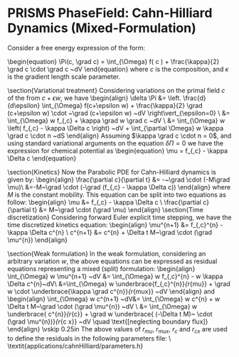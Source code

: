 # PRISMS PhaseField: Cahn-Hilliard Dynamics (Mixed-Formulation)
Consider a free energy expression of the form:

\begin{equation}
  \Pi(c, \grad  c) = \int_{\Omega}    f( c ) + \frac{\kappa}{2} \grad  c  \cdot \grad  c    ~dV 
\end{equation}
where $c$ is the composition, and $\kappa$ is the gradient length scale parameter.
	
\section{Variational treatment}
Considering variations on the primal field $c$ of the from $c+\epsilon w$, we have
\begin{align}
\delta \Pi &=  \left. \frac{d}{d\epsilon} \int_{\Omega}  f(c+\epsilon w) +  \frac{\kappa}{2} \grad  (c+\epsilon w)  \cdot  ~\grad  (c+\epsilon w)   ~dV \right\vert_{\epsilon=0} \\
&=  \int_{\Omega}   w f_{,c} +   \kappa \grad w \grad  c    ~dV \\
&=  \int_{\Omega}   w \left( f_{,c} -  \kappa \Delta c \right)  ~dV  +   \int_{\partial \Omega}   w \kappa \grad c \cdot n   ~dS
\end{align}
Assuming $\kappa \grad c \cdot n = 0$, and using standard variational arguments on the equation $\delta \Pi =0$ we have the expression for chemical potential as
\begin{equation}
  \mu  = f_{,c} -  \kappa \Delta c
\end{equation}

\section{Kinetics}
Now the Parabolic PDE for Cahn-Hilliard dynamics is given by:
\begin{align}
  \frac{\partial c}{\partial t} &= -~\grad \cdot (-M\grad \mu)\\
  &=-M~\grad \cdot (-\grad (f_{,c} -  \kappa \Delta c)) 
\end{align}
where $M$ is the constant mobility. This equation can be split into two equations as follow:
\begin{align}
  \mu &= f_{,c} -  \kappa \Delta c \\
  \frac{\partial c}{\partial t} &= M~\grad \cdot (\grad \mu)
\end{align}
\section{Time discretization}
Considering forward Euler explicit time stepping, we have the time discretized kinetics equation:
\begin{align}
  \mu^{n+1} &= f_{,c}^{n} -  \kappa \Delta c^{n} \\
 c^{n+1} &= c^{n} + \Delta t M~\grad \cdot (\grad \mu^{n})
\end{align}

\section{Weak formulation}
In the weak formulation, considering an arbitrary variation $w$, the above equations can be expressed as residual equations representing a mixed (split) formulation:
\begin{align}
  \int_{\Omega}   w  \mu^{n+1}  ~dV &= \int_{\Omega}  w  f_{,c}^{n} - w \kappa \Delta c^{n}~dV\\
  &=\int_{\Omega}  w  \underbrace{f_{,c}^{n}}_{r_{mu}} + \grad w \cdot \underbrace{\kappa \grad c^{n}}_{r_{mux}} ~dV 
\end{align}
and 
\begin{align}
\int_{\Omega}   w c^{n+1} ~dV&= \int_{\Omega}   w c^{n} + w \Delta t M~\grad \cdot (\grad \mu^{n}) ~dV \\
&= \int_{\Omega}   w \underbrace{ c^{n}}_{r_{c}} + \grad w \underbrace{ (-\Delta t M)~ \cdot (\grad \mu^{n})}_{r_{c x}} ~dV \quad \text{[neglecting boundary flux]} 
\end{align}
\vskip 0.25in
The above values of $r_{mu}$, $r_{mux}$, $r_{c}$ and $r_{cx}$ are used to define the residuals in the following parameters file: \\
\textit{applications/cahnHilliard/parameters.h}
